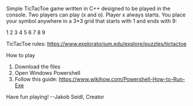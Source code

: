 Simple TicTacToe game written in C++ designed to be played in the console. 
Two players can play (x and o). Player x always starts. 
You place your symbol anywhere in a 3*3 grid that starts with 1 and ends with 9:

1 2 3
4 5 6
7 8 9

TicTacToe rules: https://www.exploratorium.edu/explore/puzzles/tictactoe

How to play
1) Download the files
2) Open Windows Powershell
3) Follow this guide: https://www.wikihow.com/Powershell-How-to-Run-Exe

Have fun playing!
--Jakob Seidl, Creator
